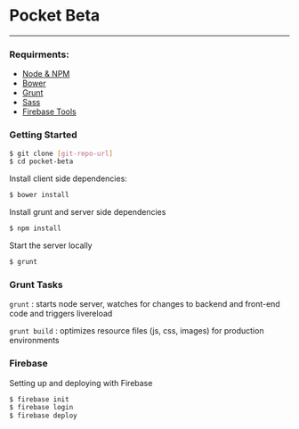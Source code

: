 # Pocket Beta
---

### Requirments:

* [Node & NPM](http://nodejs.org/)
* [Bower](http://bower.io/)
* [Grunt](http://gruntjs.com/getting-started)
* [Sass](http://sass-lang.com/install)
* [Firebase Tools](https://www.firebase.com/docs/hosting/)


### Getting Started

```sh
$ git clone [git-repo-url]
$ cd pocket-beta
```

Install client side dependencies:

```sh
$ bower install
```

Install grunt and server side dependencies

```sh
$ npm install
```

Start the server locally

```sh
$ grunt
```

### Grunt Tasks

`grunt` : starts node server, watches for changes to backend and front-end code and triggers livereload

`grunt build` : optimizes resource files (js, css, images) for production environments

### Firebase

Setting up and deploying with Firebase

```sh
$ firebase init
$ firebase login
$ firebase deploy
```
